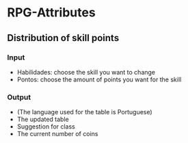 # RPG-Attributes
## Distribution of skill points ##

### Input ###
- Habilidades: choose the skill you want to change
- Pontos: choose the amount of points you want for the skill

### Output ###
- (The language used for the table is Portuguese)
- The updated table
- Suggestion for class
- The current number of coins
